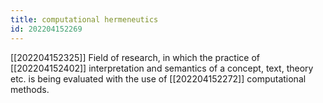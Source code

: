 ```yaml
---
title: computational hermeneutics
id: 202204152269
---
```


[[202204152325]] Field of research, in which the practice of [[202204152402]] interpretation and semantics of a concept, text, theory etc. is being evaluated with the use of [[202204152272]] computational methods.
